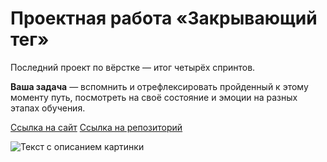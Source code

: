 # Проектная работа «Закрывающий тег»

Последний проект по вёрстке — итог четырёх спринтов.

**Ваша задача** — вспомнить и отрефлексировать пройденный к этому моменту путь, посмотреть на своё состояние и эмоции на разных этапах обучения.


[Ссылка на сайт](https://alexvere21.github.io/zakrivayuschiy-teg-f/)
[Ссылка на репозиторий](https://github.com/AlexVere21/zakrivayuschiy-teg-f.git)

![Текст с описанием картинки](/dev/post.jpg)
